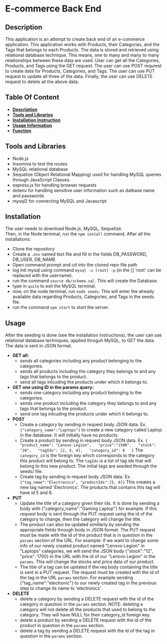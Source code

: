 # E-commerce Back End

## Description 
This application is an attempt to create back end of an e-commerce application. This application works with Products, their Categories, and the Tags that belongs to each Products. The data is stored and retrieved using relational database technique. This means, one to many and many to many relationships between these data are used. User can get all the Categories, Products, and Tags using the GET request. The user can use POST requrest to create data for Products, Categories, and Tags. The user can use PUT request to update all three of the data. Finally, the user can use DELETE request to delete all the above data.

## Table Of Content
- **[Description](#description)**
- **[Tools and Libraries](#tools-and-libraries)**
- **[Installation Instruction](#installation)**
- **[Usage Information](#usage)**
- **[Function](#function-psudocode)**

## Tools and Libraries
- Node.js
- Insomnia to test the routes
- MySQL relational database
- Sequelize (Object Relational Mapping) used for handling MySQL queries through JavaScript Classes.
- express.js for handling browser requests
- dotenv for handling sensitive user information such as datbase name and passwords
- mysql2 for connecting MySQL and Javascript

## Installation
The user needs to download Node.js, MySQL, Sequelize.  
Then, in the Node terminal, run the `npm install` command. After all the installations:  

- Clone the repository
- Create a `.env` named text file and fill in the fields DB_PASSWORD, DB_USER, DB_NAME
- Open command prompt and cd into the cloned repo file path
- log inti mysql using command `mysql -u [root] -p` (in the [] 'root' can be replaced with the username).
- run the command `source db/schema.sql`. This will create the Database.
- type in `quite` to exit the MySQL terminal.
- now, on the node terminal, run `node seeds`. This will enter the already available data regarding Products, Categories, and Tags in the seeds file.
- run the command `npm start` to start the server.

## Usage
After the seeding is done (see the installation instructions), the user can use relational database techniques, applied throguh MySQL, to GET the data. The data is sent in JSON format.  

- **GET all:**
  - sends all categories including any product belonging to the categories.
  - sends all products including the category they belongs to and any tags that belongs to the product.
  - send all tags inlcuding the products under which it belongs to.
- **GET one using ID in the params query:**
  - sends one category including any product belonging to the categories.
  - sends one product including the category they belongs to and any tags that belongs to the product.
  - send one tag inlcuding the products under which it belongs to.
- **POST**
  - Create a category by sending in request body JSON data. Ex. `{"category_name":"Laptops"}` to create a new catagory called Laptop in the database. It will initially have no products.  
  - Create a product by sending in request body JSON data. Ex. `{  
	"product_name": "Lenovo Legion",  
	"price":"1500",  
	"stock": "20",  
	"tagIds": [2, 3, 4],  
	"category_id": 6  
}`  The `category_id` is the foreign key which corresponds to the category this product will belong to. The `tagIds` is a list of tag ids that will belong to this new product. The initial tags are seeded through the seeds/ file. 
  - Create tag by sending in request body JSON data. Ex. `{"tag_name":"Electronics", "productIds":[5, 6]}` This creates a new tag named 'Electronics'. The products that contains this tag will have id 5 and 6. 
- **PUT**
  - Update the title of a category given their ids. It is done by sending a body with {"category_name":"Gaming Laptop"} for example. If this request body is sent through the PUT request using the id of the category to change, then the category will change the title.  
  - The product can also be updated simillarly by sending the appropriate fields through body in JSON format. The PUT request must be made with the id of the product that is in question in the `params` section of the URL. For example: if we want to change some info of our newly created product named "Lenovo Legion" in "Laptops" categories, we will send the JSON body {"stock":"12", "price": 1700} in the URL with the id of our "Lenovo Legion" in the `params`. This will change the stocks and price data of our product.
  - The title of a tag can be updated if the req body containing the title is sent in a PUT request. The request must be created with the id of the tag in the URL `params` section. For example sending {"tag_name":"electronic"} to our newly created tag in the previous step to change its name to 'electronics'.
- **DELETE**
  - delete a category by sending a DELETE request with the id of the category in question in the `params` section. NOTE: deleting a category will not delete all the products that used to belong to the category. They will have NULL for their category_id foreign key.
  - delete a product by sending a DELETE request with the id of the product in question in the `params` section.
  - delete a tag by sending a DELETE request with the id of the tag in question in the `params` section.
 


